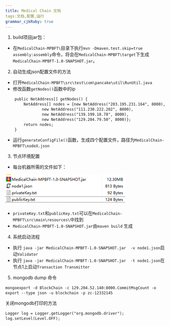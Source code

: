 ```yaml
---
title: Medical Chain 文档 
tags:文档,配置,运行
grammar_cjkRuby: true
---
```



1. build项目jar包：
* 在`MedicalChain-MPBFT\`目录下执行`mvn -Dmaven.test.skip=true  assembly:assembly`命令，将会在`MedicalChain-MPBFT\target`下生成`MedicalChain-MPBFT-1.0-SNAPSHOT.jar`。
	
2. 自动生成json配置文件的方法
* 打开`MedicalChain-MPBFT\src\test\com\pancake\util\RunUtil.java`
* 修改函数`getNodes()`函数中的ip
```
    public NetAddress[] getNodes() {
        NetAddress[] nodes = {new NetAddress("203.195.231.164", 8000),
                new NetAddress("111.230.222.202", 8000),
                new NetAddress("139.199.18.78", 8000),
                new NetAddress("129.204.79.50", 8000)};
        return nodes;
    }
```
* 运行`generateConfigFile()`函数，生成四个配置文件，路径为`MedicalChain-MPBFT\nodeX.json`

3. 节点环境配置

* 每台机器所需的文件如下：

![节点所需文件](./images/1552459908725.png)

* `privateKey.txt`和`publicKey.txt`可以在`MedicalChain-MPBFT\src\main\resources\`中找到
* `MedicalChain-MPBFT-1.0-SNAPSHOT.jar`由`maven build` 生成

4. 系统启动流程

* 执行 `java -jar MedicalChain-MPBFT-1.0-SNAPSHOT.jar  -v node1.json`启动`Validator`
* 执行 `java -jar MedicalChain-MPBFT-1.0-SNAPSHOT.jar  -t node1.json`在节点1上启动`Transaction Transmitter`

5. mongodb dump 命令

```
mongoexport -d BlockChain -c 129.204.52.140:8000.CommitMsgCount -o export --type json -u blockchain -p zc-12332145

```
关闭mongodb打印的方法
```
Logger log = Logger.getLogger("org.mongodb.driver");   
log.setLevel(Level.OFF);   
```